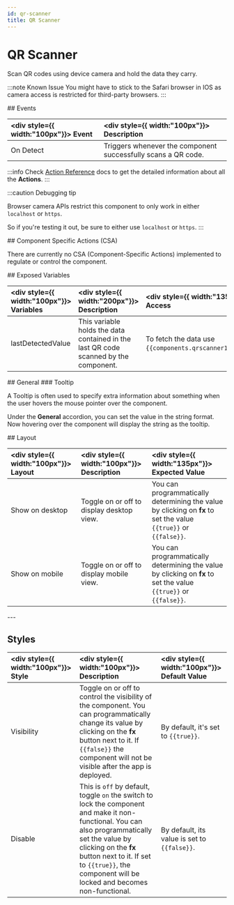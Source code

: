 ```yaml
---
id: qr-scanner
title: QR Scanner
---
```

# QR Scanner
Scan QR codes using device camera and hold the data they carry.

:::note Known Issue
You might have to stick to the Safari browser in IOS as camera access is restricted for third-party browsers.
:::

<div>
## Events

| <div style={{ width:"100px"}}> Event </div> | <div style={{ width:"100px"}}> Description </div> |
|:------------------|:---------------------|
| On Detect | Triggers whenever the component successfully scans a QR code. |

:::info
Check [Action Reference](/docs/category/actions-reference) docs to get the detailed information about all the **Actions**.
:::

:::caution Debugging tip

Browser camera APIs restrict this component to only work in either `localhost` or `https`.

So if you're testing it out, be sure to either use `localhost` or `https`.
:::

</div>

<div>
## Component Specific Actions (CSA)

There are currently no CSA (Component-Specific Actions) implemented to regulate or control the component.

</div>

<div>
## Exposed Variables

| <div style={{ width:"100px"}}> Variables </div> | <div style={{ width:"200px"}}> Description </div> | <div style={{ width:"135px"}}> How To Access </div>|
|:----------- |:----------- |:--------- |
| lastDetectedValue | This variable holds the data contained in the last QR code scanned by the component. | To fetch the data use `{{components.qrscanner1.lastDetectedValue}}`. |

</div>

<div>
## General
### Tooltip

A Tooltip is often used to specify extra information about something when the user hovers the 
mouse pointer over the component.

Under the <b>General</b> accordion, you can set the value in the string format. 
Now hovering over the component will display the string as the tooltip.

</div>

<div>
## Layout

| <div style={{ width:"100px"}}> Layout </div> | <div style={{ width:"100px"}}> Description </div> | <div style={{ width:"135px"}}> Expected Value </div> |
|:--------------- |:----------------------------------------- | :------------------------------------------------------------------------------------------------------------- |
| Show on desktop | Toggle on or off to display desktop view. | You can programmatically determining the value by clicking on **fx** to set the value `{{true}}` or `{{false}}`. |
| Show on mobile  | Toggle on or off to display mobile view.  | You can programmatically determining the value by clicking on **fx** to set the value `{{true}}` or `{{false}}`. |

</div>

<div>
--- 

## Styles

| <div style={{ width:"100px"}}> Style </div> | <div style={{ width:"100px"}}>  Description </div> | <div style={{ width:"100px"}}> Default Value </div> |
|:------------ |:-------------|:--------- |
| Visibility | Toggle on or off to control the visibility of the component. You can programmatically change its value by clicking on the **fx** button next to it. If `{{false}}` the component will not be visible after the app is deployed. | By default, it's set to `{{true}}`. |
| Disable | This is `off` by default, toggle `on` the switch to lock the component and make it non-functional. You can also programmatically set the value by clicking on the **fx** button next to it. If set to `{{true}}`, the component will be locked and becomes non-functional. | By default, its value is set to `{{false}}`. |

</div>